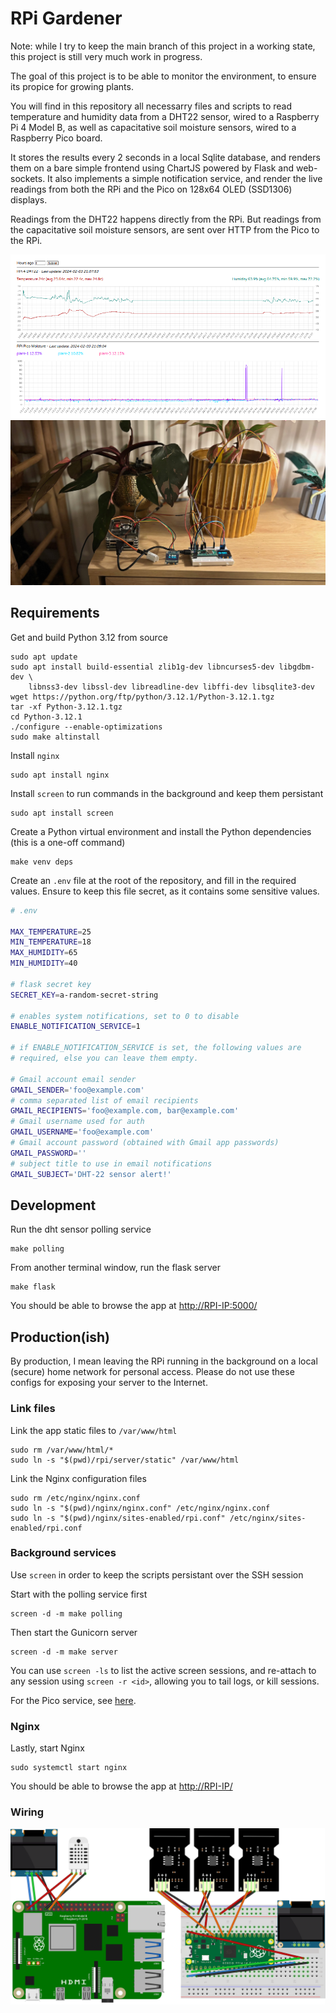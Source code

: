 # RPi Gardener

Note: while I try to keep the main branch of this project in a working state,
this project is still very much work in progress.

The goal of this project is to be able to monitor the environment, to ensure
its propice for growing plants.

You will find in this repository all necessarry files and scripts to read 
temperature and humidity data from a DHT22 sensor, wired to a Raspberry Pi 4 
Model B, as well as capacitative soil moisture sensors, wired to a Raspberry 
Pico board. 

It stores the results every 2 seconds in a local Sqlite database, and renders 
them on a bare simple frontend using ChartJS powered by Flask and web-sockets.
It also implements a simple notification service, and render the live readings
from both the RPi and the Pico on 128x64 OLED (SSD1306) displays.

Readings from the DHT22 happens directly from the RPi. But readings from the 
capacitative soil moisture sensors, are sent over HTTP from the Pico to the 
RPi.

![dashboard](./img/dashboard.png)
![installation](./img/installation.jpeg)

## Requirements

Get and build Python 3.12 from source

    sudo apt update
    sudo apt install build-essential zlib1g-dev libncurses5-dev libgdbm-dev \
        libnss3-dev libssl-dev libreadline-dev libffi-dev libsqlite3-dev
    wget https://python.org/ftp/python/3.12.1/Python-3.12.1.tgz
    tar -xf Python-3.12.1.tgz 
    cd Python-3.12.1
    ./configure --enable-optimizations
    sudo make altinstall
    
Install `nginx`

    sudo apt install nginx

Install `screen` to run commands in the background and keep them persistant

    sudo apt install screen

Create a Python virtual environment and install the Python dependencies 
(this is a one-off command)

    make venv deps
    
Create an `.env` file at the root of the repository, and fill in the required
values. Ensure to keep this file secret, as it contains some sensitive values.

```sh
# .env

MAX_TEMPERATURE=25
MIN_TEMPERATURE=18
MAX_HUMIDITY=65
MIN_HUMIDITY=40

# flask secret key
SECRET_KEY=a-random-secret-string

# enables system notifications, set to 0 to disable
ENABLE_NOTIFICATION_SERVICE=1 

# if ENABLE_NOTIFICATION_SERVICE is set, the following values are 
# required, else you can leave them empty.

# Gmail account email sender
GMAIL_SENDER='foo@example.com'
# comma separated list of email recipients 
GMAIL_RECIPIENTS='foo@example.com, bar@example.com'
# Gmail username used for auth
GMAIL_USERNAME='foo@example.com'
# Gmail account password (obtained with Gmail app passwords)
GMAIL_PASSWORD=''
# subject title to use in email notifications
GMAIL_SUBJECT='DHT-22 sensor alert!'
```

## Development

Run the dht sensor polling service
    
    make polling
    
From another terminal window, run the flask server

    make flask

You should be able to browse the app at <http://RPI-IP:5000/>
    
## Production(ish)

By production, I mean leaving the RPi running in the background on a
local (secure) home network for personal access. Please do not use these
configs for exposing your server to the Internet.

### Link files 

Link the app static files to `/var/www/html`

    sudo rm /var/www/html/*
    sudo ln -s "$(pwd)/rpi/server/static" /var/www/html
    
Link the Nginx configuration files

    sudo rm /etc/nginx/nginx.conf
    sudo ln -s "$(pwd)/nginx/nginx.conf" /etc/nginx/nginx.conf
    sudo ln -s "$(pwd)/nginx/sites-enabled/rpi.conf" /etc/nginx/sites-enabled/rpi.conf
    
### Background services
    
Use `screen` in order to keep the scripts persistant over the SSH session

Start with the polling service first
   
    screen -d -m make polling
    
Then start the Gunicorn server

    screen -d -m make server
    
You can use `screen -ls` to list the active screen sessions, and re-attach to
any session using `screen -r <id>`, allowing you to tail logs, or kill 
sessions.

For the Pico service, see [here](./pico/README.md).

### Nginx

Lastly, start Nginx 

    sudo systemctl start nginx
    
You should be able to browse the app at <http://RPI-IP/>

### Wiring

![wiring](./img/wiring.png)
